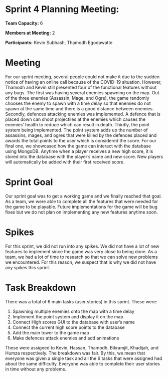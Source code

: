 # Sprint 4 Planning Meeting:

**Team Capacity:** 6

**Members at Meeting:** 2

**Participants:** Kevin Subhash, Thamodh Egodawatte

# Meeting 

For our sprint meeting, several people could not make it due to the sudden notice of having an online call because of the COVID-19 situation. However, Thamodh and Kevin still presented four of the functional features without any bugs. The first was having several enemies spawning on the map. Out of the three enemies (Assassin, Mage, and Ogre), the game randomly chooses the enemy to spawn with a time delay so that enemies do not spawn at the same time and there is a good distance between enemies. Secondly, defences attacking enemies was implemented. A defence that is placed down can shoot projectiles at the enemies which causes the enemies’ health to reduce which can result in death. Thirdly, the point system being implemented. The point system adds up the number of assassins, mages, and ogres that were killed by the defences placed and awards the total points to the user which is considered the score. For our final one, we showcased how the game can interact with the database using MongoDB. Anytime when a player receives a new high score, it is stored into the database with the player’s name and new score. New players will automatically be added with their first received score.  

# Sprint Goal

Our sprint goal was to get a working game and we finally reached that goal. As a team, we were able to complete all the features that were needed for the game to be playable. Future implementations for the game will be bug fixes but we do not plan on implementing any new features anytime soon.





# Spikes
For this sprint, we did not run into any spikes. We did not have a lot of new features to implement since the game was very close to being done. As a team, we had a lot of time to research so that we can solve new problems we encountered. For this reason, we suspect that is why we did not have any spikes this sprint. 

# Task Breakdown
There was a total of 6 main tasks (user stories) in this sprint. These were:
1)	Spawning multiple enemies onto the map with a time delay
2)	Implement the point system and display it on the map
3)	Connect High scores GUI to the database with user’s name
4)	Connect the current high score points to the database
5)	Add the main tower to the game map
6)	Make defences attack enemies and add animations

These were assigned to Kevin, Hassan, Thamodh, Bikramjit, Khadijah, and Humza respectively. The breakdown was fair. By this, we mean that everyone was given a single task and all the 6 tasks that were assigned had about the same difficulty. Everyone was able to complete their user stories in time without any problems.

